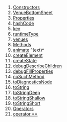 1.  [Constructors](./VenueBottomSheet-class.md)
2.  [VenueBottomSheet](./VenueBottomSheet/VenueBottomSheet.md)
3.  [Properties](./VenueBottomSheet-class.md)
4.  [hashCode](https://api.flutter.dev/flutter/widgets/Widget/hashCode.html)
5.  [key](https://api.flutter.dev/flutter/widgets/Widget/key.html)
6.  [runtimeType](https://api.flutter.dev/flutter/dart-core/Object/runtimeType.html)
7.  [venues](./VenueBottomSheet/venues.md)
8.  [Methods](./VenueBottomSheet-class.md)
9.  [animate](https://pub.dev/documentation/flutter_animate/4.5.0/flutter_animate/AnimateWidgetExtensions/animate.html)
    ^(ext)^
10. [createElement](https://api.flutter.dev/flutter/widgets/StatefulWidget/createElement.html)
11. [createState](./VenueBottomSheet/createState.md)
12. [debugDescribeChildren](https://api.flutter.dev/flutter/foundation/DiagnosticableTree/debugDescribeChildren.html)
13. [debugFillProperties](https://api.flutter.dev/flutter/widgets/Widget/debugFillProperties.html)
14. [noSuchMethod](https://api.flutter.dev/flutter/dart-core/Object/noSuchMethod.html)
15. [toDiagnosticsNode](https://api.flutter.dev/flutter/foundation/DiagnosticableTree/toDiagnosticsNode.html)
16. [toString](https://api.flutter.dev/flutter/foundation/Diagnosticable/toString.html)
17. [toStringDeep](https://api.flutter.dev/flutter/foundation/DiagnosticableTree/toStringDeep.html)
18. [toStringShallow](https://api.flutter.dev/flutter/foundation/DiagnosticableTree/toStringShallow.html)
19. [toStringShort](https://api.flutter.dev/flutter/widgets/Widget/toStringShort.html)
20. [Operators](./VenueBottomSheet-class.md)
21. [operator
    ==](https://api.flutter.dev/flutter/widgets/Widget/operator_equals.html)
